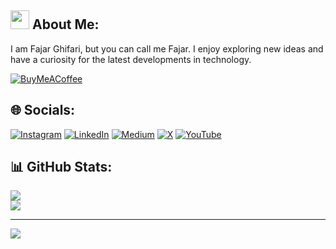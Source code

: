 ## <img src="https://raw.githubusercontent.com/fajarghifar/fajarghifar/refs/heads/main/wave.gif" width="30px"> About Me:
I am Fajar Ghifari, but you can call me Fajar. I enjoy exploring new ideas and have a curiosity for the latest developments in technology.

[![BuyMeACoffee](https://img.shields.io/badge/Buy%20Me%20a%20Coffee-ffdd00?style=for-the-badge&logo=buy-me-a-coffee&logoColor=black)](https://buymeacoffee.com/fajarghifar) 

## 🌐 Socials:
[![Instagram](https://img.shields.io/badge/Instagram-%23E4405F.svg?logo=Instagram&logoColor=white)](https://instagram.com/fajarghifar) [![LinkedIn](https://img.shields.io/badge/LinkedIn-%230077B5.svg?logo=linkedin&logoColor=white)](https://linkedin.com/in/fajarghifar) [![Medium](https://img.shields.io/badge/Medium-12100E?logo=medium&logoColor=white)](https://medium.com/@fajarghifar) [![X](https://img.shields.io/badge/X-black.svg?logo=X&logoColor=white)](https://x.com/fajarghifarii) [![YouTube](https://img.shields.io/badge/YouTube-%23FF0000.svg?logo=YouTube&logoColor=white)](https://youtube.com/@fajarghifar) 
## 📊 GitHub Stats:
![](https://github-readme-streak-stats.herokuapp.com/?user=fajarghifar&theme=city_light&hide_border=false)<br/>
![](https://github-readme-stats.vercel.app/api/top-langs/?username=fajarghifar&theme=city_light&hide_border=false&include_all_commits=true&count_private=true&layout=compact)

---
[![](https://visitcount.itsvg.in/api?id=fajarghifar&icon=0&color=1)](https://visitcount.itsvg.in)
